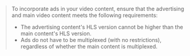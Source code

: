 ---
---

>To incorporate ads in your video content, ensure that the advertising and main video content meets the following requirements:
>
>
>* The advertising content's HLS version cannot be higher than the main content's HLS version.
>* Ads do not have to be multiplexed (with no restrictions), regardless of whether the main content is multiplexed.
>
